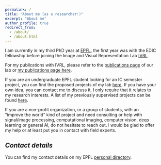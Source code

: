 ```yaml
---
permalink: /
title: "About me (as a researcher!)"
excerpt: "About me"
author_profile: true
redirect_from: 
  - /about/
  - /about.html
---
```



I am currently in my third PhD year at [EPFL](https://www.epfl.ch/en/home/), the first year was with the EDIC fellowship before joining the Image and Visual Representation Lab [IVRL](https://ivrl.epfl.ch/).

For my publications with IVRL, please refer to the [publications page](https://ivrl.epfl.ch/publications/) of our lab or [my publications page here](https://majedelhelou.github.io/publications/).

If you are an undergraduate EPFL student looking for an IC semester project, you can find the proposed projects of my lab [here](https://ivrl.epfl.ch/available-projects/). If you have your own idea, you can contact me to discuss it, I only require that it relates to my research interests. A list of my previously supervised projects can be found [here](https://majedelhelou.github.io/teaching/2014-spring-teaching-1).

If you are a non-profit organization, or a group of students, with an "improve the world" kind of project and need consulting or help with signal/image processing, computational imaging, computer vision, deep learning or general AI, do not hesitate to reach out. I would be glad to offer my help or at least put you in contact with field experts.


*Contact details*
---
You can find my contact details on my EPFL [personal directory](https://ivrl.epfl.ch/people/majed/).

